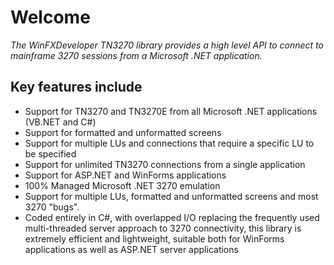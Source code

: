 # Welcome

*The WinFXDeveloper TN3270 library provides a high level API to connect to mainframe 3270 sessions from a Microsoft .NET application.*

## Key features include

* Support for TN3270 and TN3270E from all Microsoft .NET applications (VB.NET and C#) 
* Support for formatted and unformatted screens 
* Support for multiple LUs and connections that require a specific LU to be specified 
* Support for unlimited TN3270 connections from a single application 
* Support for ASP.NET and WinForms applications
* 100% Managed Microsoft .NET 3270 emulation
* Support for multiple LUs, formatted and unformatted screens and most 3270 "bugs".
* Coded entirely in C#, with overlapped I/O replacing the frequently used multi-threaded server approach to 3270 connectivity, this library is extremely efficient and lightweight, suitable both for WinForms applications as well as ASP.NET server applications
